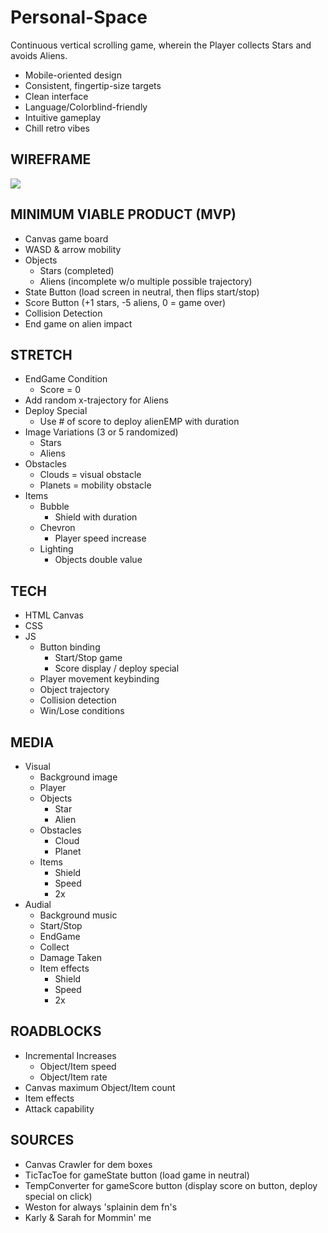 # Personal-Space

Continuous vertical scrolling game, wherein the Player collects Stars and avoids Aliens.
* Mobile-oriented design
* Consistent, fingertip-size targets
* Clean interface
* Language/Colorblind-friendly
* Intuitive gameplay
* Chill retro vibes
## WIREFRAME
![](https://i.imgur.com/IwWzCY5.jpg)
## MINIMUM VIABLE PRODUCT (MVP)
* Canvas game board
* WASD & arrow mobility
* Objects
    * Stars (completed)
    * Aliens (incomplete w/o multiple possible trajectory)
* State Button (load screen in neutral, then flips start/stop)
* Score Button (+1 stars, -5 aliens, 0 = game over)
* Collision Detection
* End game on alien impact
## STRETCH
* EndGame Condition
    * Score = 0
* Add random x-trajectory for Aliens
* Deploy Special
    * Use # of score to deploy alienEMP with duration
* Image Variations (3 or 5 randomized)
    * Stars
    * Aliens
* Obstacles
    * Clouds = visual obstacle
    * Planets = mobility obstacle
* Items
    * Bubble
        * Shield with duration
    * Chevron
        * Player speed increase
    * Lighting
        * Objects double value
## TECH
* HTML Canvas
* CSS
* JS
    * Button binding
        * Start/Stop game 
        * Score display / deploy special
    * Player movement keybinding
    * Object trajectory
    * Collision detection
    * Win/Lose conditions
## MEDIA
* Visual
    * Background image
    * Player
    * Objects
        * Star
        * Alien
    * Obstacles
        * Cloud
        * Planet
    * Items
        * Shield
        * Speed
        * 2x
* Audial
    * Background music
    * Start/Stop
    * EndGame
    * Collect
    * Damage Taken
    * Item effects
        * Shield
        * Speed
        * 2x
## ROADBLOCKS
* Incremental Increases
    * Object/Item speed
    * Object/Item rate
* Canvas maximum Object/Item count
* Item effects
* Attack capability
## SOURCES
* Canvas Crawler for dem boxes
* TicTacToe for gameState button (load game in neutral)
* TempConverter for gameScore button (display score on button, deploy special on click)
* Weston for always 'splainin dem fn's
* Karly & Sarah for Mommin' me